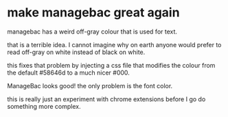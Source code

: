 # make managebac great again

managebac has a weird off-gray colour that is used for text.

that is a terrible idea. I cannot imagine why on earth anyone would prefer to read off-gray on white instead of black on white.

this fixes that problem by injecting a css file that modifies the colour from the default #58646d to a much nicer #000.

ManageBac looks good! the only problem is the font color.

this is really just an experiment with chrome extensions before I go do something more complex.